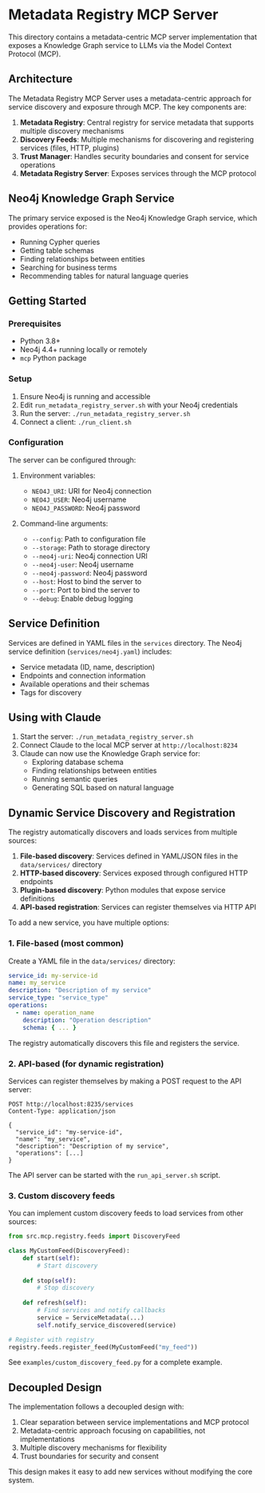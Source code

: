 # Metadata Registry MCP Server

This directory contains a metadata-centric MCP server implementation that exposes a Knowledge Graph service to LLMs via the Model Context Protocol (MCP).

## Architecture

The Metadata Registry MCP Server uses a metadata-centric approach for service discovery and exposure through MCP. The key components are:

1. **Metadata Registry**: Central registry for service metadata that supports multiple discovery mechanisms
2. **Discovery Feeds**: Multiple mechanisms for discovering and registering services (files, HTTP, plugins)
3. **Trust Manager**: Handles security boundaries and consent for service operations
4. **Metadata Registry Server**: Exposes services through the MCP protocol

## Neo4j Knowledge Graph Service

The primary service exposed is the Neo4j Knowledge Graph service, which provides operations for:

- Running Cypher queries
- Getting table schemas
- Finding relationships between entities
- Searching for business terms
- Recommending tables for natural language queries

## Getting Started

### Prerequisites

- Python 3.8+
- Neo4j 4.4+ running locally or remotely
- `mcp` Python package

### Setup

1. Ensure Neo4j is running and accessible
2. Edit `run_metadata_registry_server.sh` with your Neo4j credentials
3. Run the server: `./run_metadata_registry_server.sh`
4. Connect a client: `./run_client.sh`

### Configuration

The server can be configured through:

1. Environment variables:
   - `NEO4J_URI`: URI for Neo4j connection
   - `NEO4J_USER`: Neo4j username
   - `NEO4J_PASSWORD`: Neo4j password

2. Command-line arguments:
   - `--config`: Path to configuration file
   - `--storage`: Path to storage directory
   - `--neo4j-uri`: Neo4j connection URI
   - `--neo4j-user`: Neo4j username
   - `--neo4j-password`: Neo4j password
   - `--host`: Host to bind the server to
   - `--port`: Port to bind the server to
   - `--debug`: Enable debug logging

## Service Definition

Services are defined in YAML files in the `services` directory. The Neo4j service definition (`services/neo4j.yaml`) includes:

- Service metadata (ID, name, description)
- Endpoints and connection information
- Available operations and their schemas
- Tags for discovery

## Using with Claude

1. Start the server: `./run_metadata_registry_server.sh`
2. Connect Claude to the local MCP server at `http://localhost:8234`
3. Claude can now use the Knowledge Graph service for:
   - Exploring database schema
   - Finding relationships between entities
   - Running semantic queries
   - Generating SQL based on natural language

## Dynamic Service Discovery and Registration

The registry automatically discovers and loads services from multiple sources:

1. **File-based discovery**: Services defined in YAML/JSON files in the `data/services/` directory 
2. **HTTP-based discovery**: Services exposed through configured HTTP endpoints
3. **Plugin-based discovery**: Python modules that expose service definitions
4. **API-based registration**: Services can register themselves via HTTP API

To add a new service, you have multiple options:

### 1. File-based (most common)

Create a YAML file in the `data/services/` directory:

```yaml
service_id: my-service-id
name: my_service
description: "Description of my service"
service_type: "service_type"
operations:
  - name: operation_name
    description: "Operation description"
    schema: { ... }
```

The registry automatically discovers this file and registers the service.

### 2. API-based (for dynamic registration)

Services can register themselves by making a POST request to the API server:

```
POST http://localhost:8235/services
Content-Type: application/json

{
  "service_id": "my-service-id",
  "name": "my_service",
  "description": "Description of my service",
  "operations": [...]
}
```

The API server can be started with the `run_api_server.sh` script.

### 3. Custom discovery feeds

You can implement custom discovery feeds to load services from other sources:

```python
from src.mcp.registry.feeds import DiscoveryFeed

class MyCustomFeed(DiscoveryFeed):
    def start(self):
        # Start discovery
        
    def stop(self):
        # Stop discovery
        
    def refresh(self):
        # Find services and notify callbacks
        service = ServiceMetadata(...)
        self.notify_service_discovered(service)

# Register with registry
registry.feeds.register_feed(MyCustomFeed("my_feed"))
```

See `examples/custom_discovery_feed.py` for a complete example.

## Decoupled Design

The implementation follows a decoupled design with:

1. Clear separation between service implementations and MCP protocol
2. Metadata-centric approach focusing on capabilities, not implementations
3. Multiple discovery mechanisms for flexibility
4. Trust boundaries for security and consent

This design makes it easy to add new services without modifying the core system.